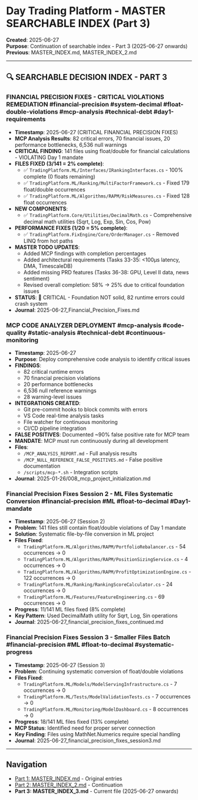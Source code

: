 # Day Trading Platform - MASTER SEARCHABLE INDEX (Part 3)
**Created**: 2025-06-27  
**Purpose**: Continuation of searchable index - Part 3 (2025-06-27 onwards)  
**Previous**: MASTER_INDEX.md, MASTER_INDEX_2.md

---

## 🔍 **SEARCHABLE DECISION INDEX - PART 3**

### **FINANCIAL PRECISION FIXES - CRITICAL VIOLATIONS REMEDIATION** #financial-precision #system-decimal #float-double-violations #mcp-analysis #technical-debt #day1-requirements
- **Timestamp**: 2025-06-27 (CRITICAL FINANCIAL PRECISION FIXES)
- **MCP Analysis Results**: 82 critical errors, 70 financial issues, 20 performance bottlenecks, 6,536 null warnings
- **CRITICAL FINDING**: 141 files using float/double for financial calculations - VIOLATING Day 1 mandate
- **FILES FIXED (3/141 = 2% complete)**:
  - ✅ `TradingPlatform.ML/Interfaces/IRankingInterfaces.cs` - 100% complete (0 floats remaining)
  - ✅ `TradingPlatform.ML/Ranking/MultiFactorFramework.cs` - Fixed 179 float/double occurrences
  - ✅ `TradingPlatform.ML/Algorithms/RAPM/RiskMeasures.cs` - Fixed 128 float occurrences
- **NEW COMPONENTS**:
  - ✅ `TradingPlatform.Core/Utilities/DecimalMath.cs` - Comprehensive decimal math utilities (Sqrt, Log, Exp, Sin, Cos, Pow)
- **PERFORMANCE FIXES (1/20 = 5% complete)**:
  - ✅ `TradingPlatform.FixEngine/Core/OrderManager.cs` - Removed LINQ from hot paths
- **MASTER TODO UPDATES**:
  - Added MCP findings with completion percentages
  - Added architectural requirements (Tasks 33-35: <100μs latency, DMA, TimescaleDB)
  - Added missing PRD features (Tasks 36-38: GPU, Level II data, news sentiment)
  - Revised overall completion: 58% → 25% due to critical foundation issues
- **STATUS**: 🔴 CRITICAL - Foundation NOT solid, 82 runtime errors could crash system
- **Journal**: 2025-06-27_Financial_Precision_Fixes.md

### **MCP CODE ANALYZER DEPLOYMENT** #mcp-analysis #code-quality #static-analysis #technical-debt #continuous-monitoring
- **Timestamp**: 2025-06-27
- **Purpose**: Deploy comprehensive code analysis to identify critical issues
- **FINDINGS**: 
  - 82 critical runtime errors
  - 70 financial precision violations
  - 20 performance bottlenecks
  - 6,536 null reference warnings
  - 28 warning-level issues
- **INTEGRATIONS CREATED**:
  - Git pre-commit hooks to block commits with errors
  - VS Code real-time analysis tasks
  - File watcher for continuous monitoring
  - CI/CD pipeline integration
- **FALSE POSITIVES**: Documented ~90% false positive rate for MCP team
- **MANDATE**: MCP must run continuously during all development
- **Files**:
  - `/MCP_ANALYSIS_REPORT.md` - Full analysis results
  - `/MCP_NULL_REFERENCE_FALSE_POSITIVES.md` - False positive documentation
  - `/scripts/mcp-*.sh` - Integration scripts
- **Journal**: 2025-01-26/008_mcp_project_initialization.md

### **Financial Precision Fixes Session 2 - ML Files Systematic Conversion** #financial-precision #ML #float-to-decimal #Day1-mandate
- **Timestamp**: 2025-06-27 (Session 2)
- **Problem**: 141 files still contain float/double violations of Day 1 mandate
- **Solution**: Systematic file-by-file conversion in ML project
- **Files Fixed**:
  - `TradingPlatform.ML/Algorithms/RAPM/PortfolioRebalancer.cs` - 54 occurrences → 0
  - `TradingPlatform.ML/Algorithms/RAPM/PositionSizingService.cs` - 4 occurrences → 0  
  - `TradingPlatform.ML/Algorithms/RAPM/ProfitOptimizationEngine.cs` - 122 occurrences → 0
  - `TradingPlatform.ML/Ranking/RankingScoreCalculator.cs` - 24 occurrences → 0
  - `TradingPlatform.ML/Features/FeatureEngineering.cs` - 69 occurrences → 0
- **Progress**: 11/141 ML files fixed (8% complete)
- **Key Pattern**: Used DecimalMath utility for Sqrt, Log, Sin operations
- **Journal**: 2025-06-27_financial_precision_fixes_continued.md

### **Financial Precision Fixes Session 3 - Smaller Files Batch** #financial-precision #ML #float-to-decimal #systematic-progress
- **Timestamp**: 2025-06-27 (Session 3)
- **Problem**: Continuing systematic conversion of float/double violations
- **Files Fixed**:
  - `TradingPlatform.ML/Models/ModelServingInfrastructure.cs` - 7 occurrences → 0
  - `TradingPlatform.ML/Tests/ModelValidationTests.cs` - 7 occurrences → 0
  - `TradingPlatform.ML/Monitoring/ModelDashboard.cs` - 8 occurrences → 0
- **Progress**: 18/141 ML files fixed (13% complete)
- **MCP Status**: Identified need for proper server connection
- **Key Finding**: Files using MathNet.Numerics require special handling
- **Journal**: 2025-06-27_financial_precision_fixes_session3.md

---

## Navigation
- [Part 1: MASTER_INDEX.md](./MASTER_INDEX.md) - Original entries
- [Part 2: MASTER_INDEX_2.md](./MASTER_INDEX_2.md) - Continuation
- **Part 3: MASTER_INDEX_3.md** - Current file (2025-06-27 onwards)